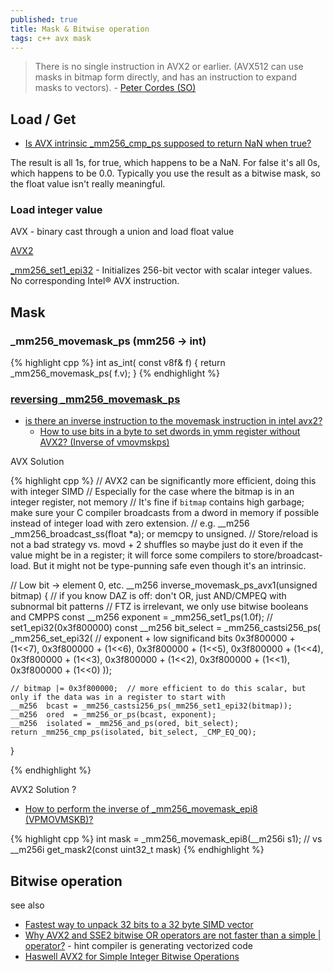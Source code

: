 ```yaml
---
published: true
title: Mask & Bitwise operation
tags: c++ avx mask
---
```

> There is no single instruction in AVX2 or earlier. (AVX512 can use masks in bitmap form directly, and has an instruction to expand masks to vectors). - [Peter Cordes (SO)](https://stackoverflow.com/a/36491672/51386)

## Load / Get
- [Is AVX intrinsic _mm256_cmp_ps supposed to return NaN when true?](https://stackoverflow.com/questions/37099874/is-avx-intrinsic-mm256-cmp-ps-supposed-to-return-nan-when-true) 

The result is all 1s, for true, which happens to be a NaN. For false it's all 0s, which happens to be 0.0. Typically you use the result as a bitwise mask, so the float value isn't really meaningful.

### Load integer value

AVX - binary cast through a union and load float value


[AVX2](https://stackoverflow.com/questions/57911082/how-to-get-a-constant-integer-value-into-all-8-slots-of-an-avx-m256-register)

[_mm256_set1_epi32](https://www.intel.com/content/www/us/en/develop/documentation/cpp-compiler-developer-guide-and-reference/top/compiler-reference/intrinsics/intrinsics-for-intel-advanced-vector-extensions/intrinsics-for-miscellaneous-operations-3/mm256-set1-epi32.html) -  Initializes 256-bit vector with scalar integer values. No corresponding Intel® AVX instruction. 


## Mask

### _mm256_movemask_ps  (mm256 -> int)

{% highlight cpp %}
int as_int( const v8f& f) { 
	return _mm256_movemask_ps( f.v); 
}
{% endhighlight %}

### [reversing _mm256_movemask_ps](https://stackoverflow.com/a/36491672/51386)

- [is there an inverse instruction to the movemask instruction in intel avx2?](https://stackoverflow.com/questions/36488675/is-there-an-inverse-instruction-to-the-movemask-instruction-in-intel-avx2)
	- [How to use bits in a byte to set dwords in ymm register without AVX2? (Inverse of vmovmskps)](https://stackoverflow.com/questions/48811369/how-to-use-bits-in-a-byte-to-set-dwords-in-ymm-register-without-avx2-inverse-o)

AVX Solution

{% highlight cpp %}
// AVX2 can be significantly more efficient, doing this with integer SIMD
// Especially for the case where the bitmap is in an integer register, not memory
// It's fine if `bitmap` contains high garbage; make sure your C compiler broadcasts from a dword in memory if possible instead of integer load with zero extension. 
// e.g. __m256 _mm256_broadcast_ss(float *a);  or memcpy to unsigned. 
// Store/reload is not a bad strategy vs. movd + 2 shuffles so maybe just do it even if the value might be in a register; it will force some compilers to store/broadcast-load.  But it might not be type-punning safe  even though it's an intrinsic.

// Low bit -> element 0, etc.
__m256 inverse_movemask_ps_avx1(unsigned bitmap)
{
    // if you know DAZ is off: don't OR, just AND/CMPEQ with subnormal bit patterns
    // FTZ is irrelevant, we only use bitwise booleans and CMPPS
    const __m256 exponent = _mm256_set1_ps(1.0f);   // set1_epi32(0x3f800000)
    const __m256 bit_select = _mm256_castsi256_ps(
          _mm256_set_epi32(  // exponent + low significand bits
                0x3f800000 + (1<<7), 0x3f800000 + (1<<6),
                0x3f800000 + (1<<5), 0x3f800000 + (1<<4),
                0x3f800000 + (1<<3), 0x3f800000 + (1<<2),
                0x3f800000 + (1<<1), 0x3f800000 + (1<<0)
          ));

    // bitmap |= 0x3f800000;  // more efficient to do this scalar, but only if the data was in a register to start with
    __m256  bcast = _mm256_castsi256_ps(_mm256_set1_epi32(bitmap));
    __m256  ored  = _mm256_or_ps(bcast, exponent);
    __m256  isolated = _mm256_and_ps(ored, bit_select);
    return _mm256_cmp_ps(isolated, bit_select, _CMP_EQ_OQ);
}

{% endhighlight %}

AVX2 Solution ?

- [How to perform the inverse of _mm256_movemask_epi8 (VPMOVMSKB)?](https://stackoverflow.com/questions/21622212/how-to-perform-the-inverse-of-mm256-movemask-epi8-vpmovmskb)

{% highlight cpp %}
int mask = _mm256_movemask_epi8(__m256i s1);
// vs
__m256i get_mask2(const uint32_t mask)
{% endhighlight %}

## Bitwise operation


see also
- [Fastest way to unpack 32 bits to a 32 byte SIMD vector](https://stackoverflow.com/questions/24225786/fastest-way-to-unpack-32-bits-to-a-32-byte-simd-vector)
- [Why AVX2 and SSE2 bitwise OR operators are not faster than a simple \| operator?](https://stackoverflow.com/questions/58840437/why-avx2-and-sse2-bitwise-or-operators-are-not-faster-than-a-simple-operator) - hint compiler is generating vectorized code
- [Haswell AVX2 for Simple Integer Bitwise Operations ](http://natsys-lab.blogspot.com/2014/01/haswell-avx2-for-simple-integer-bitwise.html)
